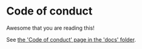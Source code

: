 # Code of conduct

Awesome that you are reading this!

See [the 'Code of conduct' page in the 'docs' folder](docs/code_of_conduct.md).
